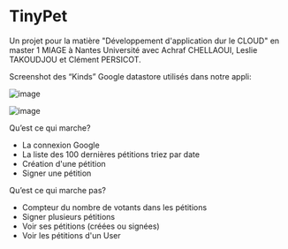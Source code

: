 # TinyPet
Un projet pour la matière "Développement d'application dur le CLOUD" en master 1 MIAGE à Nantes Université avec Achraf CHELLAOUI, Leslie TAKOUDJOU et Clément PERSICOT.

Screenshot des “Kinds” Google datastore utilisés dans notre appli:

![image](https://user-images.githubusercontent.com/28937923/231301577-6304191f-c911-4d60-a404-6aaebba3d135.png)

![image](https://user-images.githubusercontent.com/28937923/231301783-98893444-4500-45b7-89a5-cb09de55f562.png)


Qu’est ce qui marche?

- La connexion Google
- La liste des 100 dernières pétitions triez par date
- Création d'une pétition
- Signer une pétition

Qu’est ce qui marche pas?

- Compteur du nombre de votants dans les pétitions
- Signer plusieurs pétitions
- Voir ses pétitions (créées ou signées)
- Voir les pétitions d'un User
